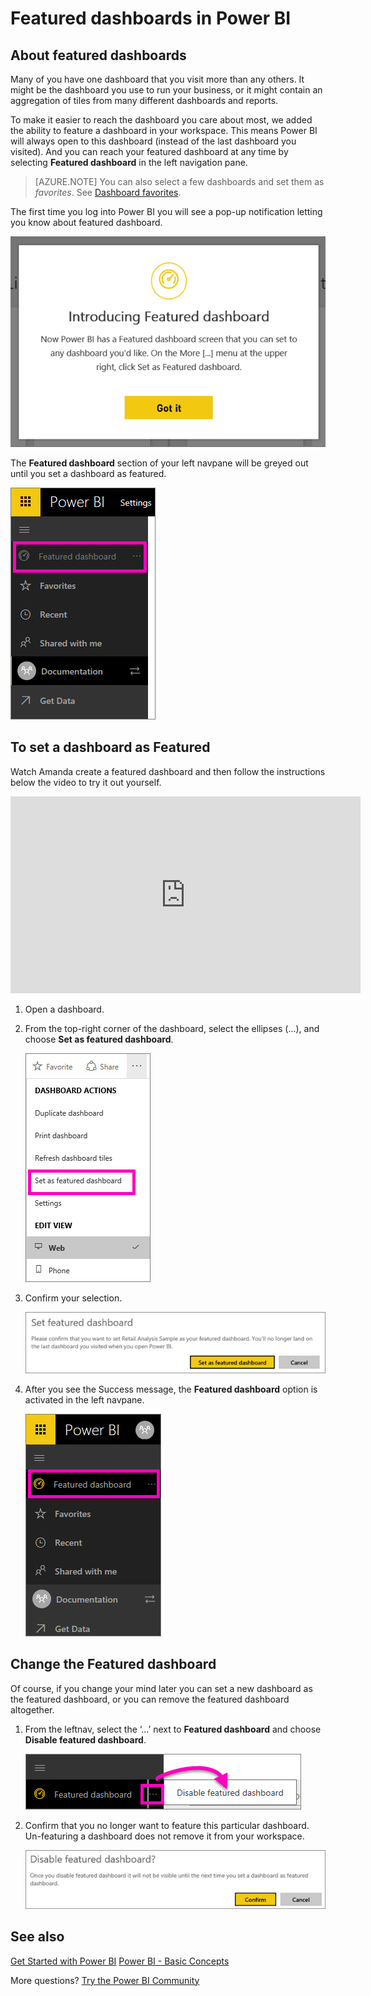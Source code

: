 <properties
   pageTitle="Featured dashboards in Power BI service"
   description="Documentation on how to mark dashboards as **featured** in Power BI service"
   services="powerbi"
   documentationCenter=""
   authors="mihart"
   manager="mblythe"
   backup=""
   editor=""
   tags=""
   qualityFocus="no"
   qualityDate=""/>

<tags
   ms.service="powerbi"
   ms.devlang="NA"
   ms.topic="article"
   ms.tgt_pltfrm="NA"
   ms.workload="powerbi"
   ms.date="10/26/2016"
   ms.author="mihart"/>


# Featured dashboards in Power BI

##  About featured dashboards
Many of you have one dashboard that you visit more than any others.  It might be the dashboard you use to run your business, or it might contain an aggregation of tiles from many different dashboards and reports.

To make it easier to reach the dashboard you care about most, we added the ability to feature a dashboard in your workspace. This means Power BI will always open to this dashboard (instead of the last dashboard you visited).  And you can reach your featured dashboard at any time by selecting  **Featured dashboard** in the left navigation pane.

> [AZURE.NOTE] You can also select a few dashboards and set them as *favorites*. See [Dashboard favorites](powerbi-service-favorite-dashboards.md).

The first time you log into Power BI you will see a pop-up notification letting you know about featured dashboard.

![](media/powerbi-service-new-featured-dashboards/featureddash.png)

The **Featured dashboard** section of your left navpane will be greyed out until you set a dashboard as featured.

![](media/powerbi-service-new-featured-dashboards/power-bi-featured-grey.png)

## To set a dashboard as **Featured**
Watch Amanda create a featured dashboard and then follow the instructions below the video to try it out yourself.
<iframe width="560" height="315" src="https://www.youtube.com/embed/7-gQWhUZSsk" frameborder="0" allowfullscreen></iframe>

1.  Open a dashboard.

2.  From the top-right corner of the dashboard, select the ellipses (...), and choose **Set as featured dashboard**.

    ![](media/powerbi-service-new-featured-dashboards/power-bi-set-as-featured.png)

3.  Confirm your selection.

    ![](media/powerbi-service-new-featured-dashboards/power-bi-confirmation-featured2.png)

4.  After you see the Success message, the **Featured dashboard** option is activated in the left navpane.

    ![](media/powerbi-service-new-featured-dashboards/power-bi-featured-on.png)


##  Change the Featured dashboard
Of course, if you change your mind later you can set a new dashboard as the featured dashboard, or you can remove the featured dashboard altogether.

1.  From the leftnav, select the ‘…’ next to **Featured dashboard** and choose **Disable featured dashboard**.

    ![](media/powerbi-service-new-featured-dashboards/power-bi-disable-featured.png)

2.  Confirm that you no longer want to feature this particular dashboard. Un-featuring a dashboard does not remove it from your workspace.  

    ![](media/powerbi-service-new-featured-dashboards/power-bi-disable-message.png)


##  See also
[Get Started with Power BI](powerbi-service-get-started.md)
[Power BI - Basic Concepts](powerbi-service-basic-concepts.md)

More questions? [Try the Power BI Community](http://community.powerbi.com/)
